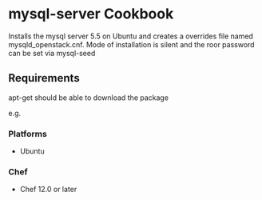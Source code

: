 # mysql-server Cookbook

Installs the mysql server 5.5 on Ubuntu and creates a overrides file named mysqld_openstack.cnf. 
Mode of installation is silent and the roor password can be set via mysql-seed


## Requirements
apt-get should be able to download the package

e.g.
### Platforms

- Ubuntu

### Chef

- Chef 12.0 or later

